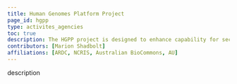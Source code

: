 ```yaml
---
title: Human Genomes Platform Project
page_id: hgpp
type: activites_agencies
toc: true
description: The HGPP project is designed to enhance capability for securely and responsibly sharing human genome research data nationally and internationally, ensuring maximum value can be derived from these valuable assets.
contributors: [Marion Shadbolt]
affiliations: [ARDC, NCRIS, Australian BioCommons, AU]
---
```


description



